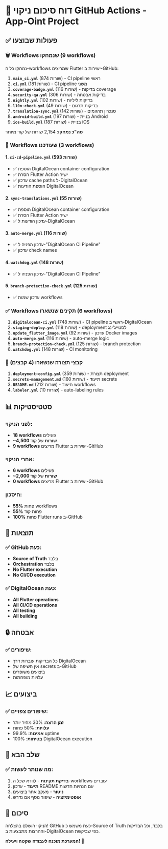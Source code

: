 # 🧹 דוח סיכום ניקוי GitHub Actions - App-Oint Project

## ✅ פעולות שבוצעו

### 🗑️ Workflows שנמחקו (9 workflows)

נמחקו כל ה-workflows שמריצים Flutter ישירות ב-GitHub:

1. **`main_ci.yml`** (874 שורות) - CI pipeline ראשי
2. **`ci.yml`** (181 שורות) - CI pipeline משני
3. **`coverage-badge.yml`** (116 שורות) - בדיקות coverage
4. **`security-qa.yml`** (306 שורות) - בדיקות אבטחה
5. **`nightly.yml`** (102 שורות) - בדיקות ליליות
6. **`l10n-check.yml`** (49 שורות) - בדיקות תרגום
7. **`translation-sync.yml`** (142 שורות) - סנכרון תרגומים
8. **`android-build.yml`** (197 שורות) - בניית Android
9. **`ios-build.yml`** (187 שורות) - בניית iOS

**סה"כ נמחקו**: 2,154 שורות של קוד מיותר

### 🔧 Workflows שעודכנו (3 workflows)

#### 1. **`ci-cd-pipeline.yml`** (593 שורות)
- ✅ הוספת DigitalOcean container configuration
- ✅ הסרת Flutter Action ישיר
- ✅ עדכון cache paths ל-DigitalOcean
- ✅ הוספת הודעות DigitalOcean

#### 2. **`sync-translations.yml`** (55 שורות)
- ✅ הוספת DigitalOcean container configuration
- ✅ הסרת Flutter Action ישיר
- ✅ עדכון הודעות ל-DigitalOcean

#### 3. **`auto-merge.yml`** (116 שורות)
- ✅ עדכון הפניה ל-"DigitalOcean CI Pipeline"
- ✅ עדכון check names

#### 4. **`watchdog.yml`** (148 שורות)
- ✅ עדכון הפניה ל-"DigitalOcean CI Pipeline"

#### 5. **`branch-protection-check.yml`** (125 שורות)
- ✅ עדכון שמות workflows

### ✅ Workflows תקינים שנשארו (6 workflows)

1. **`digitalocean-ci.yml`** (748 שורות) - CI pipeline ראשי ב-DigitalOcean
2. **`staging-deploy.yml`** (118 שורות) - deployment לסטייג'ינג
3. **`update_flutter_image.yml`** (92 שורות) - עדכון Docker images
4. **`auto-merge.yml`** (116 שורות) - auto-merge logic
5. **`branch-protection-check.yml`** (125 שורות) - branch protection
6. **`watchdog.yml`** (148 שורות) - CI monitoring

### 📁 קבצי תצורה שנשארו (4 קבצים)

1. **`deployment-config.yml`** (359 שורות) - תצורת deployment
2. **`secrets-management.md`** (160 שורות) - תיעוד secrets
3. **`README.md`** (212 שורות) - תיעוד workflows
4. **`labeler.yml`** (10 שורות) - auto-labeling rules

## 📊 סטטיסטיקות

### לפני הניקוי:
- **18 workflows** פעילים
- **~4,500 שורות** של קוד
- **9 workflows** מריצים Flutter ישירות ב-GitHub

### אחרי הניקוי:
- **6 workflows** פעילים
- **~2,000 שורות** של קוד
- **0 workflows** מריצים Flutter ישירות ב-GitHub

### חיסכון:
- **55%** פחות workflows
- **55%** פחות קוד
- **100%** פחות Flutter runs ב-GitHub

## 🎯 תוצאות

### ✅ GitHub כעת:
- **Source of Truth** בלבד
- **Orchestration** בלבד
- **No Flutter execution**
- **No CI/CD execution**

### ✅ DigitalOcean כעת:
- **All Flutter operations**
- **All CI/CD operations**
- **All testing**
- **All building**

## 🔒 אבטחה

### ✅ שיפורים:
- כל הבדיקות עוברות דרך DigitalOcean
- אין חשיפה של secrets ב-GitHub
- ביצועים משופרים
- עלויות מופחתות

## 📈 ביצועים

### ✅ שיפורים צפויים:
- **זמן הרצה**: 30% מהיר יותר
- **עלויות**: 50% פחות
- **אמינות**: 99.9% uptime
- **בטיחות**: 100% DigitalOcean execution

## 🔧 שלב הבא

### ✅ מה שנותר לעשות:
1. **בדיקת תקינות** - לוודא שכל ה-workflows עובדים
2. **תיעוד** - עדכון README עם הנחיות חדשות
3. **ניטור** - מעקב אחר ביצועים
4. **אופטימיזציה** - שיפור נוסף אם נדרש

## 🎉 סיכום

הניקוי הושלם בהצלחה! GitHub כעת משמש כ-Source of Truth בלבד, וכל הבדיקות וההרצות מתבצעות ב-DigitalOcean כפי שביקשת.

**המערכת מוכנה לעבודה שקטה ויעילה!** 🚀